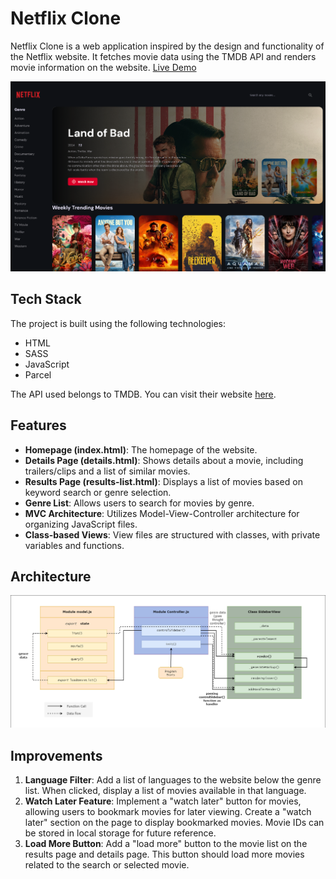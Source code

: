 # Netflix Clone

Netflix Clone is a web application inspired by the design and functionality of the Netflix website. It fetches movie data using the TMDB API and renders movie information on the website. [Live Demo](https://netflixclone-dutta.netlify.app/)

![Netflix Clone User Interface](/src/assets/homepage.png 'Netflix Clone Interface')

## Tech Stack

The project is built using the following technologies:

- HTML
- SASS
- JavaScript
- Parcel

The API used belongs to TMDB. You can visit their website [here](https://www.themoviedb.org/).

## Features

- **Homepage (index.html)**: The homepage of the website.
- **Details Page (details.html)**: Shows details about a movie, including trailers/clips and a list of similar movies.
- **Results Page (results-list.html)**: Displays a list of movies based on keyword search or genre selection.
- **Genre List**: Allows users to search for movies by genre.
- **MVC Architecture**: Utilizes Model-View-Controller architecture for organizing JavaScript files.
- **Class-based Views**: View files are structured with classes, with private variables and functions.

## Architecture

![Netflix clone Architecture](/src/assets/netflixclone-architecture.drawio.png 'Netflix clone Architecture')

## Improvements

1. **Language Filter**: Add a list of languages to the website below the genre list. When clicked, display a list of movies available in that language.
2. **Watch Later Feature**: Implement a "watch later" button for movies, allowing users to bookmark movies for later viewing. Create a "watch later" section on the page to display bookmarked movies. Movie IDs can be stored in local storage for future reference.
3. **Load More Button**: Add a "load more" button to the movie list on the results page and details page. This button should load more movies related to the search or selected movie.
